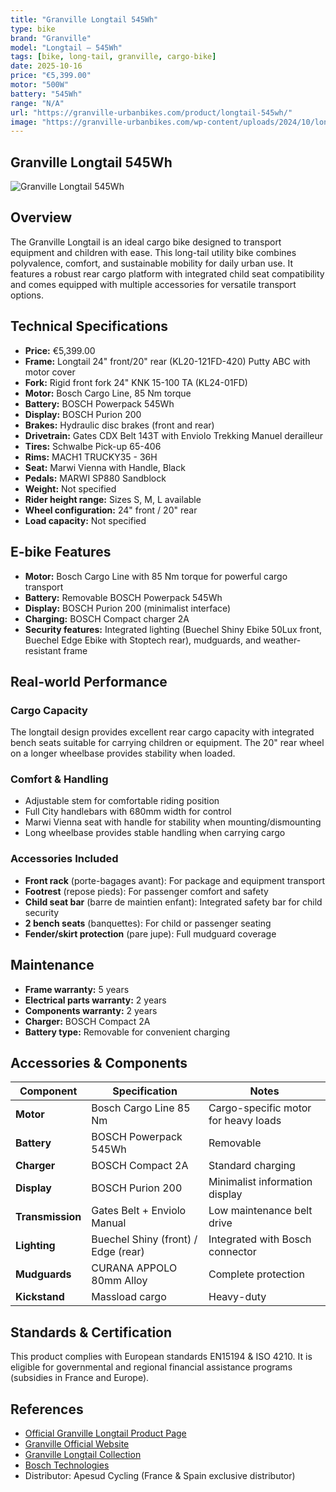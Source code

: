 ```yaml
---
title: "Granville Longtail 545Wh"
type: bike
brand: "Granville"
model: "Longtail – 545Wh"
tags: [bike, long-tail, granville, cargo-bike]
date: 2025-10-16
price: "€5,399.00"
motor: "500W"
battery: "545Wh"
range: "N/A"
url: "https://granville-urbanbikes.com/product/longtail-545wh/"
image: "https://granville-urbanbikes.com/wp-content/uploads/2024/10/longtail.png"
---
```


## Granville Longtail 545Wh

![Granville Longtail 545Wh](https://granville-urbanbikes.com/wp-content/uploads/2024/10/longtail.png)

## Overview

The Granville Longtail is an ideal cargo bike designed to transport equipment and children with ease. This long-tail utility bike combines polyvalence, comfort, and sustainable mobility for daily urban use. It features a robust rear cargo platform with integrated child seat compatibility and comes equipped with multiple accessories for versatile transport options.

## Technical Specifications

- **Price:** €5,399.00
- **Frame:** Longtail 24" front/20" rear (KL20-121FD-420) Putty ABC with motor cover
- **Fork:** Rigid front fork 24" KNK 15-100 TA (KL24-01FD)
- **Motor:** Bosch Cargo Line, 85 Nm torque
- **Battery:** BOSCH Powerpack 545Wh
- **Display:** BOSCH Purion 200
- **Brakes:** Hydraulic disc brakes (front and rear)
- **Drivetrain:** Gates CDX Belt 143T with Enviolo Trekking Manuel derailleur
- **Tires:** Schwalbe Pick-up 65-406
- **Rims:** MACH1 TRUCKY35 - 36H
- **Seat:** Marwi Vienna with Handle, Black
- **Pedals:** MARWI SP880 Sandblock
- **Weight:** Not specified
- **Rider height range:** Sizes S, M, L available
- **Wheel configuration:** 24" front / 20" rear
- **Load capacity:** Not specified

## E-bike Features

- **Motor:** Bosch Cargo Line with 85 Nm torque for powerful cargo transport
- **Battery:** Removable BOSCH Powerpack 545Wh
- **Display:** BOSCH Purion 200 (minimalist interface)
- **Charging:** BOSCH Compact charger 2A
- **Security features:** Integrated lighting (Buechel Shiny Ebike 50Lux front, Buechel Edge Ebike with Stoptech rear), mudguards, and weather-resistant frame

## Real-world Performance

### Cargo Capacity

The longtail design provides excellent rear cargo capacity with integrated bench seats suitable for carrying children or equipment. The 20" rear wheel on a longer wheelbase provides stability when loaded.

### Comfort & Handling

- Adjustable stem for comfortable riding position
- Full City handlebars with 680mm width for control
- Marwi Vienna seat with handle for stability when mounting/dismounting
- Long wheelbase provides stable handling when carrying cargo

### Accessories Included

- **Front rack** (porte-bagages avant): For package and equipment transport
- **Footrest** (repose pieds): For passenger comfort and safety
- **Child seat bar** (barre de maintien enfant): Integrated safety bar for child security
- **2 bench seats** (banquettes): For child or passenger seating
- **Fender/skirt protection** (pare jupe): Full mudguard coverage

## Maintenance

- **Frame warranty:** 5 years
- **Electrical parts warranty:** 2 years
- **Components warranty:** 2 years
- **Charger:** BOSCH Compact 2A
- **Battery type:** Removable for convenient charging

## Accessories & Components

| Component        | Specification                       | Notes                                |
| ---------------- | ----------------------------------- | ------------------------------------ |
| **Motor**        | Bosch Cargo Line 85 Nm              | Cargo-specific motor for heavy loads |
| **Battery**      | BOSCH Powerpack 545Wh               | Removable                            |
| **Charger**      | BOSCH Compact 2A                    | Standard charging                    |
| **Display**      | BOSCH Purion 200                    | Minimalist information display       |
| **Transmission** | Gates Belt + Enviolo Manual         | Low maintenance belt drive           |
| **Lighting**     | Buechel Shiny (front) / Edge (rear) | Integrated with Bosch connector      |
| **Mudguards**    | CURANA APPOLO 80mm Alloy            | Complete protection                  |
| **Kickstand**    | Massload cargo                      | Heavy-duty                           |

## Standards & Certification

This product complies with European standards EN15194 & ISO 4210. It is eligible for governmental and regional financial assistance programs (subsidies in France and Europe).

## References

- [Official Granville Longtail Product Page](https://granville-urbanbikes.com/product/longtail-545wh/)
- [Granville Official Website](https://granville-urbanbikes.com/)
- [Granville Longtail Collection](https://granville-urbanbikes.com/longtail/)
- [Bosch Technologies](https://granville-urbanbikes.com/nos-technologies/)
- Distributor: Apesud Cycling (France & Spain exclusive distributor)
